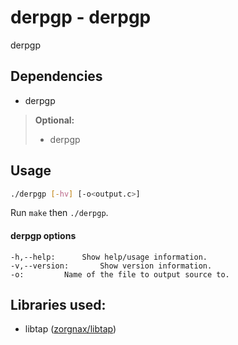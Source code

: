 # derpgp - derpgp

derpgp

## Dependencies

* derpgp
> **Optional:**
> * derpgp

## Usage
```bash
./derpgp [-hv] [-o<output.c>]
```

Run `make` then `./derpgp`.

#### derpgp options

	-h,--help:		Show help/usage information.
	-v,--version:		Show version information.
	-o:			Name of the file to output source to.

## Libraries used:

* libtap ([zorgnax/libtap](https://github.com/zorgnax/libtap))
